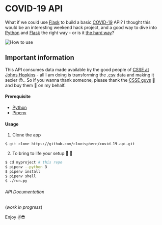 # COVID-19 API

What if we could use [Flask](https://palletsprojects.com/p/flask/) 
to build a basic [COVID-19](https://www.who.int/emergencies/diseases/novel-coronavirus-2019) API? I thought this 
would be an interesting weekend hack project, and a good way 
to dive into [Python](https://www.python.org/) and [Flask](https://palletsprojects.com/p/flask/) 
the right way - or is it [the hard way](https://www.amazon.com/Learn-Python-Hard-Way-Introduction/dp/0134692888)?

![How to use](screenshot/covid-19-api.gif)

## Important information

This API consumes data made available by 
the good people of [CSSE at Johns Hopkins](https://github.com/CSSEGISandData/COVID-19) - 
all I am doing is transforming the [.csv](https://en.wikipedia.org/wiki/Comma-separated_values) 
data and making it sexier :kissing_closed_eyes:.. So if you wanna thank someone, 
please thank the [CSSE guys](https://systems.jhu.edu/) :clap: and buy them :beers: on my behalf.

#### Prerequisite
+ [Python](https://www.python.org/downloads/)
+ [Pipenv](https://pipenv.pypa.io/en/latest/)

#### Usage
1. Clone the app

```bash
$ git clone https://github.com/clovisphere/covid-19-api.git
```
2. To bring to life your setup :stars: :rocket:

```bash
$ cd myproject # this repo
$ pipenv --python 3
$ pipenv install
$ pipenv shell
$ ./run.py
```

###### API Documentation

(_work in progress_)

Enjoy :v::sunglasses:
